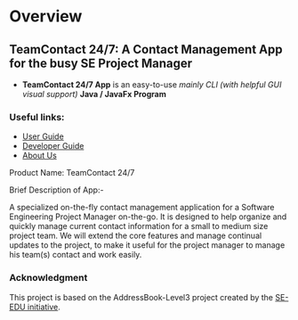 # Overview

## TeamContact 24/7: A Contact Management App for the busy SE Project Manager

- **TeamContact 24/7 App** is an easy-to-use _mainly CLI (with helpful GUI visual support)_ **Java / JavaFx Program**

### Useful links:
* [User Guide](docs/UserGuide.md)
* [Developer Guide](docs/DeveloperGuide.md)
* [About Us](docs/AboutUs.md)

Product Name: TeamContact 24/7

Brief Description of App:-

A specialized on-the-fly contact management application for a Software Engineering Project Manager on-the-go. It is designed to help organize and quickly manage current contact information for a small to medium size project team. 
We will extend the core features and manage continual updates to the project, to make it useful for the project manager to manage his team(s) contact and work easily.

### Acknowledgment
This project is based on the AddressBook-Level3 project created by the [SE-EDU initiative](https://se-education.org).
